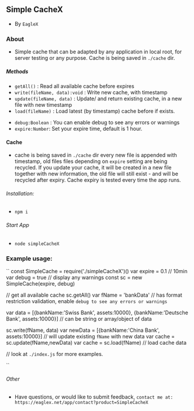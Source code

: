 ## Simple CacheX
* By `EagleX`

### About
* Simple cache that can be adapted by any application in local root, for server testing or any purpose. Cache is being saved in `./cache` dir.

##### Methods
* `getAll()` : Read all available cache before expires
* `write(fileName, data):void` : Write new cache, with timestamp 
* `update(fileName, data)` : Update/ and return existing cache, in a new file with new timestamp
* `load(fileName)` : Load latest (by timestamp) cache before if exists.

- `debug:Boolean` : You can enable debug to see any errors or warnings
- `expire:Number`: Set your expire time, default is 1 hour.

#### Cache
* cache is being saved in `./cache` dir every new file is appended with timestamp, old files files depending on `expire` setting are being recycled. If you update your cache, it will be created in a new file together with new information, the old file will still exist - and will be recycled after expiry. Cache expiry is tested every time the app runs.



###### Installation:
* `npm i`

###### Start App
* `node simpleCacheX`

### Example usage:
``
const SimpleCache = require('./simpleCacheX')()
var expire = 0.1 // 10min
var debug = true // display any warnings
const sc = new SimpleCache(expire, debug)

// get all available cache 
sc.getAll()
var fName = 'bankData' // has format restriction validation, enable `debug to see any errors or warnings`

var data = [{bankName:'Swiss Bank', assets:10000},
            {bankName:'Deutsche Bank', assets:10000}] // can be string or array/object of data

sc.write(fName, data)
var newData = [{bankName:'China Bank', assets:10000}]  // will update existing `fName` with new data
var cache = sc.update(fName,newData)
var cache = sc.load(fName) // load cache data

// look at `./index.js` for more examples. 

``

###### Other
* Have questions, or would like to submit feedback, `contact me at: https://eaglex.net/app/contact?product=SimpleCacheX`
